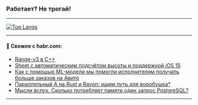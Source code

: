 ### Работает? Не трогай!

---
<!--
#### 🛠️ Technical stack:

![Java](https://img.shields.io/badge/Java-informational?logo=Oracle&style=flat&logoColor=white&color=FF4500)
![Kotlin](https://img.shields.io/badge/Kotlin-informational?logo=Kotlin&style=flat&logoColor=white&color=774D97)
![TS](https://img.shields.io/badge/TypeScript-informational?logo=typeScript&style=flat&logoColor=black&color=017acc)
![Python](https://img.shields.io/badge/Python-informational?logo=Python&style=flat&logoColor=black&color=ffdd54) <br>
![Spring](https://img.shields.io/badge/Spring-informational?logo=Spring&style=flat&logoColor=white&color=6DB33F) 
![SpringBoot](https://img.shields.io/badge/SpringBoot-informational?logo=SpringBoot&style=flat&logoColor=white&color=6DB33F)
![Nest](https://img.shields.io/badge/NestJS-informational?logo=NestJS&style=flat&logoColor=white&color=E0234E) 
![NodeJS](https://img.shields.io/badge/NodeJS-informational?logo=node.js&style=flat&logoColor=white&color=70A760)<br>
![PostgreSQL](https://img.shields.io/badge/PostgreSQL-informational?logo=PostgreSQL&style=flat&logoColor=white&color=DAA520)
![MongoDB](https://img.shields.io/badge/MongoDB-informational?logo=MongoDB&style=flat&logoColor=white&color=870000)
![Apache](https://img.shields.io/badge/Apache-informational?logo=apache&style=flat&logoColor=white&color=f74e28)

___ 
-->

<!--- #### 🛠️ : --->

[![Top Langs](https://github-readme-stats-82jvfl3w3-advtsettinggmailcoms-projects.vercel.app/api/top-langs/?username=zloylis&langs_count=10&hide_title=true&title_color=e6edf3&size_weight=0.5&count_weight=0.5&layout=compact&hide_progress=true&hide_border=true&theme=dracula)](https://github.com/zloylis)

<!---


####  :octocat:&nbsp;&nbsp; Статистика:

![GitHub stats](https://github-readme-stats-u2qms2cxw-advtsettinggmailcoms-projects.vercel.app/api?username=zloylis&show_icons=true&hide_border=true&theme=dracula&title_color=e6edf3&include_all_commits=true&count_private=true&hide_rank=false&hide_title=true&rank_icon=github)
-->
---

#### 💬 Свежее с habr.com:

<!-- BLOG-POST-LIST:START -->
- [Range-v3 в C++](https://habr.com/ru/companies/otus/articles/878580/?utm_source=habrahabr&utm_medium=rss&utm_campaign=878580)
- [Sheet с автоматическим подсчётом высоты и поддержкой iOS 15](https://habr.com/ru/articles/879854/?utm_source=habrahabr&utm_medium=rss&utm_campaign=879854)
- [Как с помощью ML-модели мы помогли исполнителям получать больше заказов на Авито](https://habr.com/ru/companies/avito/articles/879680/?utm_source=habrahabr&utm_medium=rss&utm_campaign=879680)
- [Параллельный A на Rust и Rayon: ищем путь для воробушка*](https://habr.com/ru/companies/otus/articles/879014/?utm_source=habrahabr&utm_medium=rss&utm_campaign=879014)
- [Мысли вслух. Сколько потребляет памяти один запрос PostgreSQL?](https://habr.com/ru/companies/softpoint/articles/879688/?utm_source=habrahabr&utm_medium=rss&utm_campaign=879688)
<!-- BLOG-POST-LIST:END -->

---
